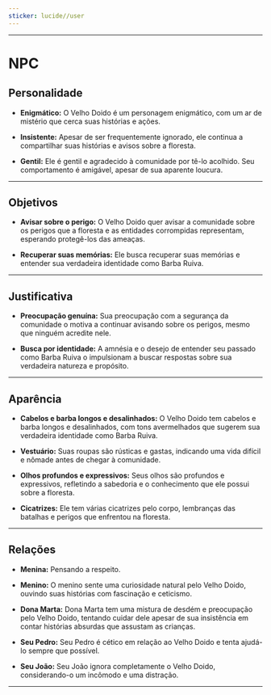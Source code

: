 ```yaml
---
sticker: lucide//user
---
```

---
# NPC

## Personalidade

- **Enigmático:** O Velho Doido é um personagem enigmático, com um ar de mistério que cerca suas histórias e ações.

- **Insistente:** Apesar de ser frequentemente ignorado, ele continua a compartilhar suas histórias e avisos sobre a floresta.

- **Gentil:** Ele é gentil e agradecido à comunidade por tê-lo acolhido. Seu comportamento é amigável, apesar de sua aparente loucura.

---
## Objetivos

- **Avisar sobre o perigo:** O Velho Doido quer avisar a comunidade sobre os perigos que a floresta e as entidades corrompidas representam, esperando protegê-los das ameaças.

- **Recuperar suas memórias:** Ele busca recuperar suas memórias e entender sua verdadeira identidade como Barba Ruiva.

---
## Justificativa

- **Preocupação genuína:** Sua preocupação com a segurança da comunidade o motiva a continuar avisando sobre os perigos, mesmo que ninguém acredite nele.

- **Busca por identidade:** A amnésia e o desejo de entender seu passado como Barba Ruiva o impulsionam a buscar respostas sobre sua verdadeira natureza e propósito.

---
## Aparência 

- **Cabelos e barba longos e desalinhados:** O Velho Doido tem cabelos e barba longos e desalinhados, com tons avermelhados que sugerem sua verdadeira identidade como Barba Ruiva.

- **Vestuário:** Suas roupas são rústicas e gastas, indicando uma vida difícil e nômade antes de chegar à comunidade.

- **Olhos profundos e expressivos:** Seus olhos são profundos e expressivos, refletindo a sabedoria e o conhecimento que ele possui sobre a floresta.

- **Cicatrizes:** Ele tem várias cicatrizes pelo corpo, lembranças das batalhas e perigos que enfrentou na floresta.

---
## Relações

- **Menina:** Pensando a respeito.

- **Menino:** O menino sente uma curiosidade natural pelo Velho Doido, ouvindo suas histórias com fascinação e ceticismo.

- **Dona Marta:** Dona Marta tem uma mistura de desdém e preocupação pelo Velho Doido, tentando cuidar dele apesar de sua insistência em contar histórias absurdas que assustam as crianças.

- **Seu Pedro:** Seu Pedro é cético em relação ao Velho Doido e tenta ajudá-lo sempre que possível.

- **Seu João:** Seu João ignora completamente o Velho Doido, considerando-o um incômodo e uma distração.

---
